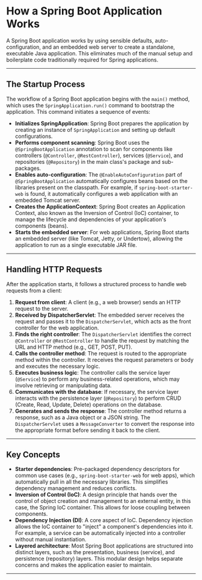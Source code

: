 # How a Spring Boot Application Works

A Spring Boot application works by using sensible defaults, auto-configuration, and an embedded web server to create a standalone, executable Java application. This eliminates much of the manual setup and boilerplate code traditionally required for Spring applications. 

---

## The Startup Process

The workflow of a Spring Boot application begins with the `main()` method, which uses the `SpringApplication.run()` command to bootstrap the application. This command initiates a sequence of events:

- **Initializes SpringApplication**: Spring Boot prepares the application by creating an instance of `SpringApplication` and setting up default configurations.  
- **Performs component scanning**: Spring Boot uses the `@SpringBootApplication` annotation to scan for components like controllers (`@Controller`, `@RestController`), services (`@Service`), and repositories (`@Repository`) in the main class's package and sub-packages.  
- **Enables auto-configuration**: The `@EnableAutoConfiguration` part of `@SpringBootApplication` automatically configures beans based on the libraries present on the classpath. For example, if `spring-boot-starter-web` is found, it automatically configures a web application with an embedded Tomcat server.  
- **Creates the ApplicationContext**: Spring Boot creates an Application Context, also known as the Inversion of Control (IoC) container, to manage the lifecycle and dependencies of your application's components (beans).  
- **Starts the embedded server**: For web applications, Spring Boot starts an embedded server (like Tomcat, Jetty, or Undertow), allowing the application to run as a single executable JAR file.  

---

## Handling HTTP Requests

After the application starts, it follows a structured process to handle web requests from a client:

1. **Request from client**: A client (e.g., a web browser) sends an HTTP request to the server.  
2. **Received by DispatcherServlet**: The embedded server receives the request and passes it to the `DispatcherServlet`, which acts as the front controller for the web application.  
3. **Finds the right controller**: The `DispatcherServlet` identifies the correct `@Controller` or `@RestController` to handle the request by matching the URL and HTTP method (e.g., GET, POST, PUT).  
4. **Calls the controller method**: The request is routed to the appropriate method within the controller. It receives the request parameters or body and executes the necessary logic.  
5. **Executes business logic**: The controller calls the service layer (`@Service`) to perform any business-related operations, which may involve retrieving or manipulating data.  
6. **Communicates with the database**: If necessary, the service layer interacts with the persistence layer (`@Repository`) to perform CRUD (Create, Read, Update, Delete) operations on the database.  
7. **Generates and sends the response**: The controller method returns a response, such as a Java object or a JSON string. The `DispatcherServlet` uses a `MessageConverter` to convert the response into the appropriate format before sending it back to the client.  

---

## Key Concepts

- **Starter dependencies**: Pre-packaged dependency descriptors for common use cases (e.g., `spring-boot-starter-web` for web apps), which automatically pull in all the necessary libraries. This simplifies dependency management and reduces conflicts.  
- **Inversion of Control (IoC)**: A design principle that hands over the control of object creation and management to an external entity, in this case, the Spring IoC container. This allows for loose coupling between components.  
- **Dependency Injection (DI)**: A core aspect of IoC. Dependency injection allows the IoC container to "inject" a component's dependencies into it. For example, a service can be automatically injected into a controller without manual instantiation.  
- **Layered architecture**: Most Spring Boot applications are structured into distinct layers, such as the presentation, business (service), and persistence (repository) layers. This modular design helps separate concerns and makes the application easier to maintain.  

---